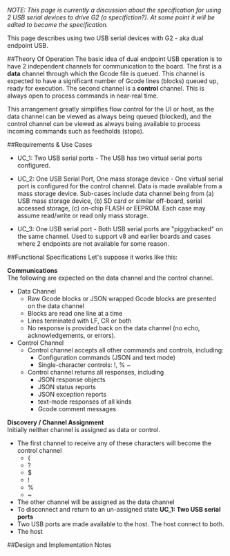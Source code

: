 _NOTE: This page is currently a discussion about the specification for using 2 USB serial devices to drive G2 (a specifiction?). At some point it will be edited to become the specification._

This page describes using two USB serial devices with G2 - aka dual endpoint USB. 

##Theory Of Operation
The basic idea of dual endpoint USB operation is to have 2 independent channels for communication to the board. The first is a **data** channel through which the Gcode file is queued. This channel is expected to have a significant number of Gcode lines (blocks) queued up, ready for execution. The second channel is a **control** channel. This is always open to process commands in near-real time.

This arrangement greatly simplifies flow control for the UI or host, as the data channel can be viewed as always being queued (blocked), and the control channel can be viewed as always being available to process incoming commands such as feedholds (stops).

##Requirements & Use Cases

* UC_1: Two USB serial ports - The USB has two virtual serial ports configured.
 
* UC_2: One USB Serial Port, One mass storage device - One virtual serial port is configured for the control channel. Data is made available from a mass storage device. Sub-cases include data channel being from (a) USB mass storage device, (b) SD card or similar off-board, serial accessed storage, (c) on-chip FLASH or EEPROM. Each case may assume read/write or read only mass storage.

* UC_3: One USB serial port - Both USB serial ports are "piggybacked" on the same channel. Used to support v8 and earlier boards and cases where 2 endpoints are not available for some reason.

##Functional Specifications
Let's suppose it works like this:

**Communications**<br>
The following are expected on the data channel and the control channel.
* Data Channel
  * Raw Gcode blocks or JSON wrapped Gcode blocks are presented on the data channel
  * Blocks are read one line at a time
  * Lines terminated with LF, CR or both
  * No response is provided back on the data channel (no echo, acknowledgements, or errors). 
* Control Channel
  * Control channel accepts all other commands and controls, including:
    * Configuration commands (JSON and text mode)
    * Single-character controls: !, % ~
  * Control channel returns all responses, including
    * JSON response objects
    * JSON status reports
    * JSON exception reports
    * text-mode responses of all kinds
    * Gcode comment messages

**Discovery / Channel Assignment**<br>
Initially neither channel is assigned as data or control. 
* The first channel to receive any of these characters will become the control channel
  * {
  * ?
  * $
  * !
  * %
  * ~
* The other channel will be assigned as the data channel
* To disconnect and return to an un-assigned state 
**UC_1: Two USB serial ports**
* Two USB ports are made available to the host. The host connect to both.
* The host 

##Design and Implementation Notes